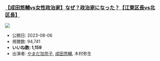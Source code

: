 ### [【成田悠輔vs女性政治家】なぜ？政治家になった？【江東区長vs北区長】](https://www.youtube.com/watch?v=1QfKqjkGWKc)
[![](https://img.youtube.com/vi/1QfKqjkGWKc/sddefault.jpg)](https://www.youtube.com/watch?v=1QfKqjkGWKc)
-   公開日: 2023-08-06
-   視聴数: 94,741
-   **いいね数: 1,159**
-   出演者: [やまだ加奈子](/rehacq_fan/people/やまだ加奈子 "wikilink"), [成田悠輔](/rehacq_fan/people/成田悠輔 "wikilink"), 木村弥生
